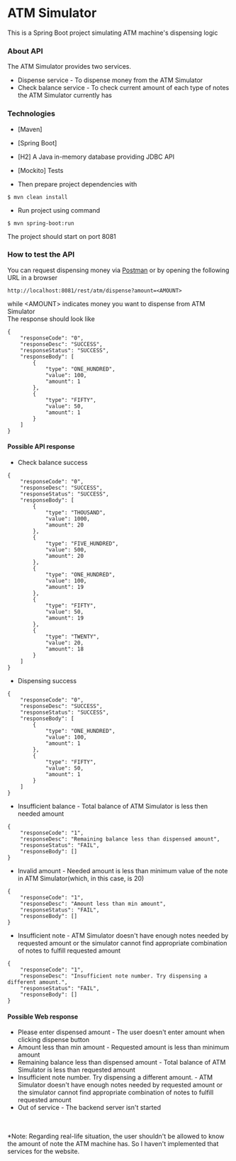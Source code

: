 # ATM Simulator
This is a Spring Boot project simulating ATM machine's dispensing logic

### About API
The ATM Simulator provides two services.
* Dispense service - To dispense money from the ATM Simulator
* Check balance service - To check current amount of each type of notes the ATM Simulator currently has

### Technologies
* [Maven]
* [Spring Boot]
* [H2] A Java in-memory database providing JDBC API
* [Mockito] Tests


* Then prepare project dependencies with
```
$ mvn clean install
```

* Run project using command
```
$ mvn spring-boot:run
```

The project should start on port 8081

### How to test the API


You can request dispensing money via [Postman](https://www.getpostman.com) or by opening the following URL in a browser
```
http://localhost:8081/rest/atm/dispense?amount=<AMOUNT>
```
while \<AMOUNT\> indicates money you want to dispense from ATM Simulator
<br/>The response should look like
```
{
    "responseCode": "0",
    "responseDesc": "SUCCESS",
    "responseStatus": "SUCCESS",
    "responseBody": [
        {
            "type": "ONE_HUNDRED",
            "value": 100,
            "amount": 1
        },
        {
            "type": "FIFTY",
            "value": 50,
            "amount": 1
        }
    ]
}
```
#### Possible API response
* Check balance success
```
{
    "responseCode": "0",
    "responseDesc": "SUCCESS",
    "responseStatus": "SUCCESS",
    "responseBody": [
        {
            "type": "THOUSAND",
            "value": 1000,
            "amount": 20
        },
        {
            "type": "FIVE_HUNDRED",
            "value": 500,
            "amount": 20
        },
        {
            "type": "ONE_HUNDRED",
            "value": 100,
            "amount": 19
        },
        {
            "type": "FIFTY",
            "value": 50,
            "amount": 19
        },
        {
            "type": "TWENTY",
            "value": 20,
            "amount": 18
        }
    ]
}
```

* Dispensing success
```
{
    "responseCode": "0",
    "responseDesc": "SUCCESS",
    "responseStatus": "SUCCESS",
    "responseBody": [
        {
            "type": "ONE_HUNDRED",
            "value": 100,
            "amount": 1
        },
        {
            "type": "FIFTY",
            "value": 50,
            "amount": 1
        }
    ]
}
```

* Insufficient balance - Total balance of ATM Simulator is less then needed amount
```
{
    "responseCode": "1",
    "responseDesc": "Remaining balance less than dispensed amount",
    "responseStatus": "FAIL",
    "responseBody": []
}
```

* Invalid amount - Needed amount is less than minimum value of the note in ATM Simulator(which, in this case, is 20)
```
{
    "responseCode": "1",
    "responseDesc": "Amount less than min amount",
    "responseStatus": "FAIL",
    "responseBody": []
}
```

* Insufficient note - ATM Simulator doesn't have enough notes needed by requested amount or the simulator cannot find appropriate combination of notes to fulfill requested amount
```
{
    "responseCode": "1",
    "responseDesc": "Insufficient note number. Try dispensing a different amount.",
    "responseStatus": "FAIL",
    "responseBody": []
}
```

#### Possible Web response
* Please enter dispensed amount - The user doesn't enter amount when clicking dispense button
* Amount less than min amount - Requested amount is less than minimum amount
* Remaining balance less than dispensed amount - Total balance of ATM Simulator is less than requested amount
* Insufficient note number. Try dispensing a different amount. - ATM Simulator doesn't have enough notes needed by requested amount or the simulator cannot find appropriate combination of notes to fulfill requested amount
* Out of service - The backend server isn't started
<br/>
<br/>*Note: Regarding real-life situation, the user shouldn't be allowed to know the amount of note the ATM machine has. So I haven't implemented that services for the website.
